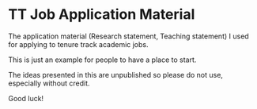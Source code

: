 # TT Job Application Material

The application material (Research statement, Teaching statement) I used for applying to tenure track academic jobs. 

This is just an example for people to have a place to start.

The ideas presented in this are unpublished so please do not use, especially without credit.

Good luck!
